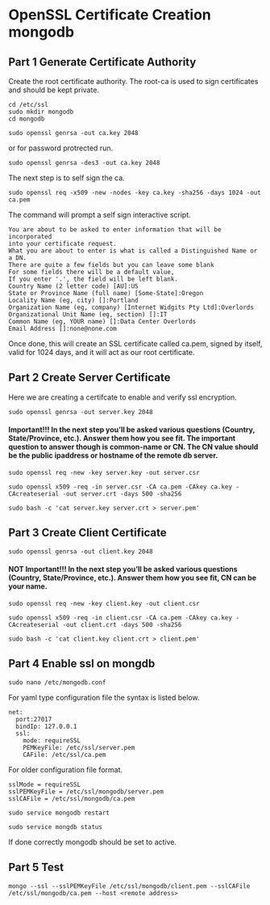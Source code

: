 # OpenSSL Certificate Creation mongodb

## Part 1 Generate Certificate Authority

Create the root certificate authority. The root-ca is used to sign certificates and should be kept private.
```
cd /etc/ssl
sudo mkdir mongodb
cd mongodb
```
```
sudo openssl genrsa -out ca.key 2048
```
or for password protrected run.
```
sudo openssl genrsa -des3 -out ca.key 2048
```
The next step is to self sign the ca.
```
sudo openssl req -x509 -new -nodes -key ca.key -sha256 -days 1024 -out ca.pem
```
The command will prompt a self sign interactive script.
```
You are about to be asked to enter information that will be incorporated
into your certificate request.
What you are about to enter is what is called a Distinguished Name or a DN.
There are quite a few fields but you can leave some blank
For some fields there will be a default value,
If you enter '.', the field will be left blank.
Country Name (2 letter code) [AU]:US
State or Province Name (full name) [Some-State]:Oregon
Locality Name (eg, city) []:Portland
Organization Name (eg, company) [Internet Widgits Pty Ltd]:Overlords
Organizational Unit Name (eg, section) []:IT
Common Name (eg, YOUR name) []:Data Center Overlords
Email Address []:none@none.com
```
Once done, this will create an SSL certificate called ca.pem, signed by itself, valid for 1024 days, and it will act as our root certificate.

## Part 2 Create Server Certificate
Here we are creating a certifcate to enable and verify ssl encryption. 
```
sudo openssl genrsa -out server.key 2048
```
#### Important!!! In the next step you’ll be asked various questions (Country, State/Province, etc.). Answer them how you see fit. The important question to answer though is common-name or CN. The CN value should be the public ipaddress or hostname of the remote db server. 

```
sudo openssl req -new -key server.key -out server.csr
```
```
sudo openssl x509 -req -in server.csr -CA ca.pem -CAkey ca.key -CAcreateserial -out server.crt -days 500 -sha256
```
```
sudo bash -c 'cat server.key server.crt > server.pem'
```
## Part 3 Create Client Certificate
```
sudo openssl genrsa -out client.key 2048
```
#### NOT Important!!! In the next step you’ll be asked various questions (Country, State/Province, etc.). Answer them how you see fit, CN can be your name.
```
sudo openssl req -new -key client.key -out client.csr
```
```
sudo openssl x509 -req -in client.csr -CA ca.pem -CAkey ca.key -CAcreateserial -out client.crt -days 500 -sha256
```
```
sudo bash -c 'cat client.key client.crt > client.pem'
```

## Part 4 Enable ssl on mongdb
```
sudo nano /etc/mongodb.conf
```
For yaml type configuration file the syntax is listed below.
```
net:
  port:27017
  bindIp: 127.0.0.1
  ssl:
    mode: requireSSL
    PEMKeyFile: /etc/ssl/server.pem
    CAFile: /etc/ssl/ca.pem
```
For older configuration file format.
```
sslMode = requireSSL
sslPEMKeyFile = /etc/ssl/mongodb/server.pem
sslCAFile = /etc/ssl/mongodb/ca.pem
```
```
sudo service mongodb restart
```
```
sudo service mongdb status
```
If done correctly mongodb should be set to active.
 ## Part 5 Test
```
mongo --ssl --sslPEMKeyFile /etc/ssl/mongodb/client.pem --sslCAFile /etc/ssl/mongodb/ca.pem --host <remote address>
```